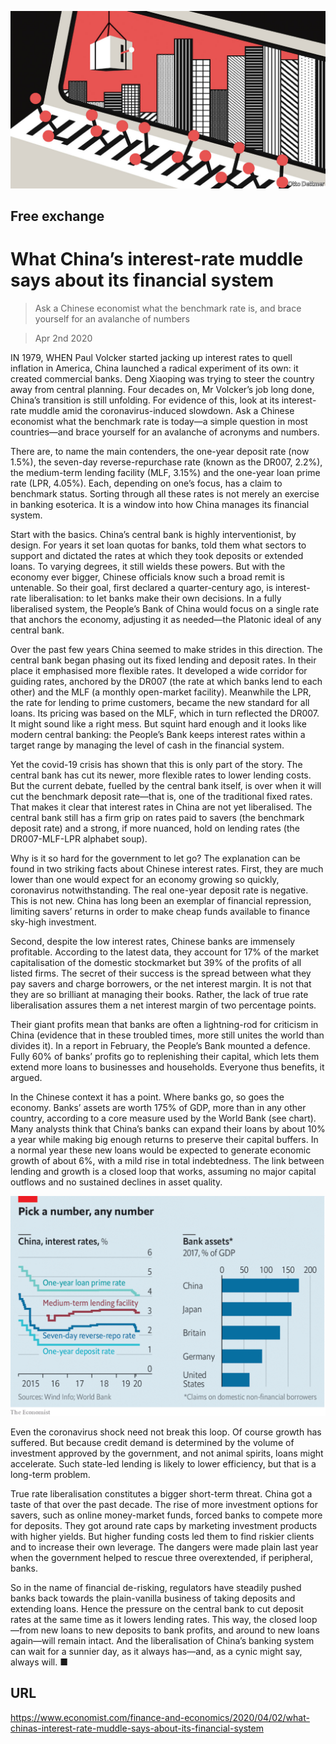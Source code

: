 ![](./images/20200404_FND000.jpg)

## Free exchange

# What China’s interest-rate muddle says about its financial system

> Ask a Chinese economist what the benchmark rate is, and brace yourself for an avalanche of numbers

> Apr 2nd 2020

IN 1979, WHEN Paul Volcker started jacking up interest rates to quell inflation in America, China launched a radical experiment of its own: it created commercial banks. Deng Xiaoping was trying to steer the country away from central planning. Four decades on, Mr Volcker’s job long done, China’s transition is still unfolding. For evidence of this, look at its interest-rate muddle amid the coronavirus-induced slowdown. Ask a Chinese economist what the benchmark rate is today—a simple question in most countries—and brace yourself for an avalanche of acronyms and numbers.

There are, to name the main contenders, the one-year deposit rate (now 1.5%), the seven-day reverse-repurchase rate (known as the DR007, 2.2%), the medium-term lending facility (MLF, 3.15%) and the one-year loan prime rate (LPR, 4.05%). Each, depending on one’s focus, has a claim to benchmark status. Sorting through all these rates is not merely an exercise in banking esoterica. It is a window into how China manages its financial system.

Start with the basics. China’s central bank is highly interventionist, by design. For years it set loan quotas for banks, told them what sectors to support and dictated the rates at which they took deposits or extended loans. To varying degrees, it still wields these powers. But with the economy ever bigger, Chinese officials know such a broad remit is untenable. So their goal, first declared a quarter-century ago, is interest-rate liberalisation: to let banks make their own decisions. In a fully liberalised system, the People’s Bank of China would focus on a single rate that anchors the economy, adjusting it as needed—the Platonic ideal of any central bank.

Over the past few years China seemed to make strides in this direction. The central bank began phasing out its fixed lending and deposit rates. In their place it emphasised more flexible rates. It developed a wide corridor for guiding rates, anchored by the DR007 (the rate at which banks lend to each other) and the MLF (a monthly open-market facility). Meanwhile the LPR, the rate for lending to prime customers, became the new standard for all loans. Its pricing was based on the MLF, which in turn reflected the DR007. It might sound like a right mess. But squint hard enough and it looks like modern central banking: the People’s Bank keeps interest rates within a target range by managing the level of cash in the financial system.

Yet the covid-19 crisis has shown that this is only part of the story. The central bank has cut its newer, more flexible rates to lower lending costs. But the current debate, fuelled by the central bank itself, is over when it will cut the benchmark deposit rate—that is, one of the traditional fixed rates. That makes it clear that interest rates in China are not yet liberalised. The central bank still has a firm grip on rates paid to savers (the benchmark deposit rate) and a strong, if more nuanced, hold on lending rates (the DR007-MLF-LPR alphabet soup).

Why is it so hard for the government to let go? The explanation can be found in two striking facts about Chinese interest rates. First, they are much lower than one would expect for an economy growing so quickly, coronavirus notwithstanding. The real one-year deposit rate is negative. This is not new. China has long been an exemplar of financial repression, limiting savers’ returns in order to make cheap funds available to finance sky-high investment.

Second, despite the low interest rates, Chinese banks are immensely profitable. According to the latest data, they account for 17% of the market capitalisation of the domestic stockmarket but 39% of the profits of all listed firms. The secret of their success is the spread between what they pay savers and charge borrowers, or the net interest margin. It is not that they are so brilliant at managing their books. Rather, the lack of true rate liberalisation assures them a net interest margin of two percentage points.

Their giant profits mean that banks are often a lightning-rod for criticism in China (evidence that in these troubled times, more still unites the world than divides it). In a report in February, the People’s Bank mounted a defence. Fully 60% of banks’ profits go to replenishing their capital, which lets them extend more loans to businesses and households. Everyone thus benefits, it argued.

In the Chinese context it has a point. Where banks go, so goes the economy. Banks’ assets are worth 175% of GDP, more than in any other country, according to a core measure used by the World Bank (see chart). Many analysts think that China’s banks can expand their loans by about 10% a year while making big enough returns to preserve their capital buffers. In a normal year these new loans would be expected to generate economic growth of about 6%, with a mild rise in total indebtedness. The link between lending and growth is a closed loop that works, assuming no major capital outflows and no sustained declines in asset quality.

![](./images/20200404_FNC098.png)

Even the coronavirus shock need not break this loop. Of course growth has suffered. But because credit demand is determined by the volume of investment approved by the government, and not animal spirits, loans might accelerate. Such state-led lending is likely to lower efficiency, but that is a long-term problem.

True rate liberalisation constitutes a bigger short-term threat. China got a taste of that over the past decade. The rise of more investment options for savers, such as online money-market funds, forced banks to compete more for deposits. They got around rate caps by marketing investment products with higher yields. But higher funding costs led them to find riskier clients and to increase their own leverage. The dangers were made plain last year when the government helped to rescue three overextended, if peripheral, banks.

So in the name of financial de-risking, regulators have steadily pushed banks back towards the plain-vanilla business of taking deposits and extending loans. Hence the pressure on the central bank to cut deposit rates at the same time as it lowers lending rates. This way, the closed loop—from new loans to new deposits to bank profits, and around to new loans again—will remain intact. And the liberalisation of China’s banking system can wait for a sunnier day, as it always has—and, as a cynic might say, always will. ■

## URL

https://www.economist.com/finance-and-economics/2020/04/02/what-chinas-interest-rate-muddle-says-about-its-financial-system
